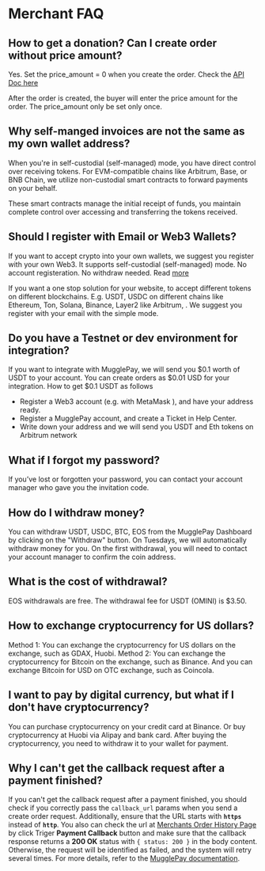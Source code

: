 # Merchant FAQ

## How to get a donation? Can I create order without price amount?

Yes. Set the price\_amount = 0 when you create the order. Check the [API Doc here](https://docs.mugglepay.com/order/createorder)

After the order is created, the buyer will enter the price amount for the order. The price\_amount only be set only once.

## Why self-manged invoices are not the same as my own wallet address?

When you're in self-custodial (self-managed) mode, you have direct control over receiving tokens. For EVM-compatible chains like Arbitrum, Base, or BNB Chain, we utilize non-custodial smart contracts to forward payments on your behalf.

These smart contracts manage the initial receipt of funds, you maintain complete control over accessing and transferring the tokens received.

## Should I register with Email or Web3 Wallets?

If you want to accept crypto into your own wallets, we suggest you register with your own Web3. It supports self-custodial (self-managed) mode. No account registeration. No withdraw needed. Read [more](https://docs.mugglepay.com/self-managed-non-custodian)

If you want a one stop solution for your website, to accept different tokens on different blockchains. E.g. USDT, USDC on different chains like Ethereum, Ton, Solana, Binance, Layer2 like Arbitrum, . We suggest you register with your email with the simple mode.

## Do you have a Testnet or dev environment for integration?

If you want to integrate with MugglePay, we will send you $0.1 worth of USDT to your account. You can create orders as $0.01 USD for your integration. How to get $0.1 USDT as follows

* Register a Web3 account (e.g. with MetaMask ), and have your address ready.
* Register a MugglePay account, and create a Ticket in Help Center.
* Write down your  address and we will send you USDT and Eth tokens on Arbitrum network&#x20;

## What if I forgot my password?

If you’ve lost or forgotten your password, you can contact your account manager who gave you the invitation code.

## How do I withdraw money?

You can withdraw USDT, USDC, BTC, EOS from the MugglePay Dashboard by clicking on the "Withdraw" button. On Tuesdays, we will automatically withdraw money for you. On the first withdrawal, you will need to contact your account manager to confirm the coin address.

## What is the cost of withdrawal?

EOS withdrawals are free. The withdrawal fee for USDT (OMINI) is $3.50.

## How to exchange cryptocurrency for US dollars?

Method 1: You can exchange the cryptocurrency for US dollars on the exchange, such as GDAX, Huobi. Method 2: You can exchange the cryptocurrency for Bitcoin on the exchange, such as Binance. And you can exchange Bitcoin for USD on OTC exchange, such as Coincola.

## I want to pay by digital currency, but what if I don't have cryptocurrency?

You can purchase cryptocurrency on your credit card at Binance. Or buy cryptocurrency at Huobi via Alipay and bank card. After buying the cryptocurrency, you need to withdraw it to your wallet for payment.

## Why I can't get the callback request after a payment finished?

If you can't get the callback request after a payment finished, you should check if you correctly pass the `callback_url` params when you send a create order request. Additionally, ensure that the URL starts with **`https`** instead of **`http`**. You also can check the url at [Merchants Order History Page](https://merchants.mugglepay.com/transactions/orders) by click Triger **Payment Callback** button and make sure that the callback response returns a **200 OK** status with `{ status: 200 }` in the body content. Otherwise, the request will be identified as failed, and the system will retry several times. For more details, refer to the [MugglePay documentation](https://docs.mugglepay.com/order/paymentcallback).
